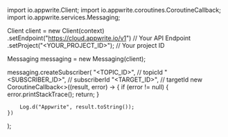 import io.appwrite.Client;
import io.appwrite.coroutines.CoroutineCallback;
import io.appwrite.services.Messaging;

Client client = new Client(context)
    .setEndpoint("https://cloud.appwrite.io/v1") // Your API Endpoint
    .setProject("&lt;YOUR_PROJECT_ID&gt;"); // Your project ID

Messaging messaging = new Messaging(client);

messaging.createSubscriber(
    "<TOPIC_ID>", // topicId 
    "<SUBSCRIBER_ID>", // subscriberId 
    "<TARGET_ID>", // targetId 
    new CoroutineCallback<>((result, error) -> {
        if (error != null) {
            error.printStackTrace();
            return;
        }

        Log.d("Appwrite", result.toString());
    })
);

